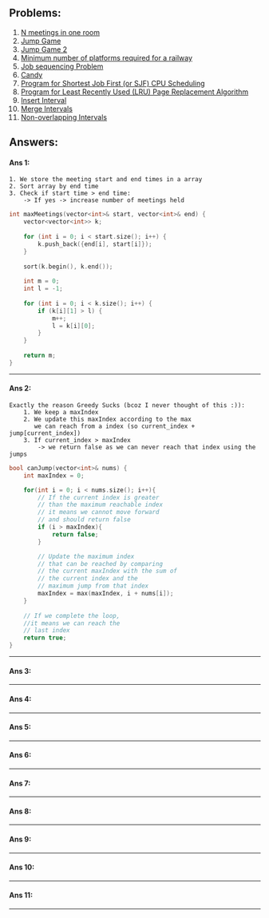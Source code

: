 ## Problems:

1. [N meetings in one room](#ans-1)
2. [Jump Game](#ans-2)
3. [Jump Game 2](#ans-3)
4. [Minimum number of platforms required for a railway](#ans-4)
5. [Job sequencing Problem](#ans-5)
6. [Candy](#ans-6)
7. [Program for Shortest Job First (or SJF) CPU Scheduling](#ans-7)
8. [Program for Least Recently Used (LRU) Page Replacement Algorithm](#ans-8)
9. [Insert Interval](#ans-9)
10. [Merge Intervals](#ans-10)
11. [Non-overlapping Intervals](#ans-11)


## Answers:

#### Ans 1:
    1. We store the meeting start and end times in a array
    2. Sort array by end time
    3. Check if start time > end time:
        -> If yes -> increase number of meetings held

```cpp
int maxMeetings(vector<int>& start, vector<int>& end) {    
    vector<vector<int>> k;
    
    for (int i = 0; i < start.size(); i++) {
        k.push_back({end[i], start[i]});
    }
    
    sort(k.begin(), k.end());
    
    int m = 0;
    int l = -1;
    
    for (int i = 0; i < k.size(); i++) {
        if (k[i][1] > l) {
            m++;
            l = k[i][0];
        }
    }
    
    return m;
}
```
________________________________________________

#### Ans 2:

    Exactly the reason Greedy Sucks (bcoz I never thought of this :)):
        1. We keep a maxIndex
        2. We update this maxIndex according to the max 
           we can reach from a index (so current_index + jump[current_index]) 
        3. If current_index > maxIndex
            -> we return false as we can never reach that index using the jumps

```cpp
bool canJump(vector<int>& nums) {
    int maxIndex = 0;

    for(int i = 0; i < nums.size(); i++){
        // If the current index is greater
        // than the maximum reachable index
        // it means we cannot move forward
        // and should return false
        if (i > maxIndex){
            return false;
        }

        // Update the maximum index
        // that can be reached by comparing
        // the current maxIndex with the sum of
        // the current index and the
        // maximum jump from that index
        maxIndex = max(maxIndex, i + nums[i]);
    }
    
    // If we complete the loop,
    //it means we can reach the
    // last index
    return true;    
}
```
________________________________________________

#### Ans 3:
________________________________________________

#### Ans 4:
________________________________________________

#### Ans 5:
________________________________________________

#### Ans 6:
________________________________________________

#### Ans 7:
________________________________________________

#### Ans 8:
________________________________________________

#### Ans 9:
________________________________________________

#### Ans 10:
________________________________________________

#### Ans 11:
________________________________________________